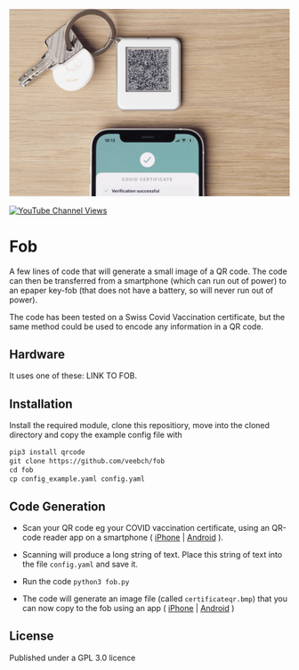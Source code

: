 ![Action Shot](/fobbed.jpg)

[![YouTube Channel Views](https://img.shields.io/youtube/channel/views/UCz5BOU9J9pB_O0B8-rDjCWQ?label=YouTube&style=social)](https://www.youtube.com/channel/UCz5BOU9J9pB_O0B8-rDjCWQ)

# Fob 

A few lines of code that will generate a small image of a QR code. The code can then be transferred from a smartphone (which can run out of power) to an epaper key-fob (that does not have a battery, so will never run out of power).

The code has been tested on a Swiss Covid Vaccination certificate, but the same method could be used to encode any information in a QR code. 

## Hardware

It uses one of these: LINK TO FOB.

## Installation

Install the required module, clone this repositiory, move into the cloned directory and copy the example config file with 
```
pip3 install qrcode
git clone https://github.com/veebch/fob
cd fob
cp config_example.yaml config.yaml
```

## Code Generation

- Scan your QR code eg your COVID vaccination certificate, using an QR-code reader app on a smartphone ( [iPhone](https://apps.apple.com/us/app/qr-reader-for-iphone/id368494609) | [Android](https://play.google.com/store/apps/details?id=com.gamma.scan&hl=en&gl=US) ).

- Scanning will produce a long string of text. Place this string of text into the file `config.yaml` and save it. 

- Run the code `python3 fob.py`

- The code will generate an image file (called `certificateqr.bmp`) that you can now copy to the fob using an app ( [iPhone](https://apps.apple.com/us/app/nfc-e-tag/id1518982217) | [Android](https://www.waveshare.com/w/upload/NFCTag_EN.apk) )

## License

Published under a GPL 3.0 licence
